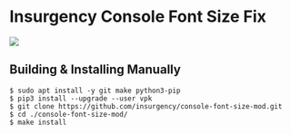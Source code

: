 # Insurgency Console Font Size Fix

![](https://steamuserimages-a.akamaihd.net/ugc/772848400544112765/0C30E474C2D83204AC06A2B2B93B7BA821FD9DF0/)

## Building & Installing Manually

```shell
$ sudo apt install -y git make python3-pip
$ pip3 install --upgrade --user vpk
$ git clone https://github.com/insurgency/console-font-size-mod.git
$ cd ./console-font-size-mod/
$ make install
```
